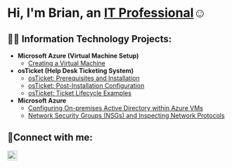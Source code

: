 <h1>Hi, I'm Brian, an <a href="https://www.linkedin.com/in/brian-cruz-333a3b134/">IT Professional</a>☺</h1>

<h2>👨‍💻 Information Technology Projects:</h2>

- <b>Microsoft Azure (Virtual Machine Setup)</b>
  - [Creating a Virtual Machine](https://github.com/bck9marketing/VM)
- <b>osTicket (Help Desk Ticketing System)</b>
  - [osTicket: Prerequisites and Installation](https://github.com/bck9marketing/osticket-prereqs)
  - [osTicket: Post-Installation Configuration](https://github.com/bck9marketing/osticket-postinstall-config)
  - [osTicket: Ticket Lifecycle Examples](https://github.com/joshmadakorcc/ticket-lifecycle)
- <b>Microsoft Azure</b>
  - [Configuring On-premises Active Directory within Azure VMs](https://github.com/joshmadakorcc/configure-ad)
  - [Network Security Groups (NSGs) and Inspecting Network Protocols](https://github.com/joshmadakorcc/azure-network-protocols)

<h2>🤳Connect with me:</h2>

[<img align="left" alt="Josh | LinkedIn" width="22px" src="https://cdn.jsdelivr.net/npm/simple-icons@v3/icons/linkedin.svg" />][linkedin]

[linkedin]: https://www.linkedin.com/in/brian-cruz-333a3b134/
